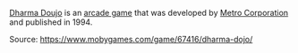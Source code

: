 [Dharma Doujo](../notes/dharma-doujo.md) is an [arcade game](../notes/arcade.md) that was developed by [Metro Corporation](../notes/metro-corporation.md) and published in 1994.

Source: https://www.mobygames.com/game/67416/dharma-dojo/
